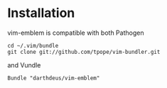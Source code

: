 # Installation

vim-emblem is compatible with both Pathogen

    cd ~/.vim/bundle
    git clone git://github.com/tpope/vim-bundler.git

and Vundle

    Bundle "darthdeus/vim-emblem"
